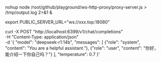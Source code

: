 
nohup node /root/github/playground/ws-http-proxy/proxy-server.js  > /tmp/output.log 2>&1 &


export PUBLIC_SERVER_URL="ws://xxx.top:18080"


curl -X POST "http://localhost:6399/v1/chat/completions" \
     -H "Content-Type: application/json" \
     -d '{
         "model": "deepseek-r1:14b",
         "messages": [
             {"role": "system", "content": "You are a helpful assistant."},
             {"role": "user", "content": "你好，能介绍一下你自己吗？"}
         ],
         "temperature": 0.7
     }'


